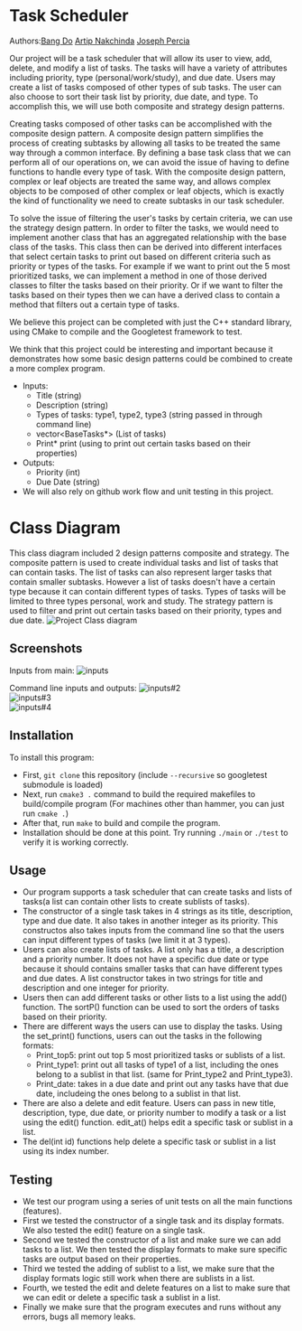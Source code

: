 # Task Scheduler

 Authors:[Bang Do](https://github.com/FireFly0000) [Artip Nakchinda](https://github.com/TheMarkVI) [Joseph Percia](https://github.com/joeypercia)
 
 Our project will be a task scheduler that will allow its user to view, add, delete, and modify a list of tasks. The tasks will have a variety of attributes including priority, type (personal/work/study), and due date. Users may create a list of tasks composed of other types of sub tasks. The user can also choose to sort their task list by priority, due date, and type. To accomplish this, we will use both composite and strategy design patterns.
 
 Creating tasks composed of other tasks can be accomplished with the composite design pattern. A composite design pattern simplifies the process of creating subtasks by allowing all tasks to be treated the same way through a common interface. By defining a base task class that we can perform all of our operations on, we can avoid the issue of having to define functions to handle every type of task. With the composite design pattern, complex or leaf objects are treated the same way, and allows complex objects to be composed of other complex or leaf objects, which is exactly the kind of functionality we need to create subtasks in our task scheduler.
 
  To solve the issue of filtering the user's tasks by certain criteria, we can use the strategy design pattern. In order to filter the tasks, we would need to implement another class that has an aggregated relationship with the base class of the tasks. This class then can be derived into different interfaces that select certain tasks to print out based on different criteria such as priority or types of the tasks. For example if we want to print out the 5 most prioritized tasks, we can implement a method in one of those derived classes to filter the tasks based on their priority. Or if we want to filter the tasks based on their types then we can have a derived class to contain a method that filters out a certain type of tasks.   
  
  We believe this project can be completed with just the C++ standard library, using CMake to compile and the Googletest framework to test.
  
  We think that this project could be interesting and important because it demonstrates how some basic design patterns could be combined to create a more complex program.
  
 - Inputs:
   * Title (string)
   * Description (string)
   * Types of tasks: type1, type2, type3 (string passed in through command line)
   * vector<BaseTasks*> (List of tasks)
   * Print* print (using to print out certain tasks based on their properties)
 - Outputs:
   * Priority (int)
   * Due Date (string) 
 - We will also rely on github work flow and unit testing in this project.
  
# Class Diagram
This class diagram included 2 design patterns composite and strategy. The composite pattern is used to create individual tasks and list of tasks that can contain tasks. The list of tasks can also represent larger tasks that contain smaller subtasks. However a list of tasks doesn't have a certain type because it can contain different types of tasks. Types of tasks will be limited to three types personal, work and study. The strategy pattern is used to filter and print out certain tasks based on their priority, types and due date. 
![Project Class diagram](https://user-images.githubusercontent.com/81598667/222568433-819e31c5-6a47-4794-bdb3-d326d226e356.png)

 ## Screenshots
 Inputs from main:
 ![inputs](https://user-images.githubusercontent.com/81598667/222568461-940671d4-3108-4d87-be66-3eb47030c5cc.png) <br>

 Command line inputs and outputs:
 ![inputs#2](https://user-images.githubusercontent.com/81598667/222568506-4f380930-265b-4d26-8ed6-f8a4387088da.png) <br>
 ![inputs#3](https://user-images.githubusercontent.com/81598667/222568534-56db6207-bbab-4d25-8b20-7d1c6d82625e.png) <br>
 ![inputs#4](https://user-images.githubusercontent.com/81598667/222568579-2b06e973-3797-4da4-99f4-0395ac019cc7.png) <br>

 
 ## Installation
 To install this program:
 - First, `git clone` this repository (include `--recursive` so googletest submodule is loaded)
 - Next, run `cmake3 .` command to build the required makefiles to build/compile program (For machines other than hammer, you can just run `cmake .`) 
 - After that, run `make` to build and compile the program.
 - Installation should be done at this point. Try running `./main` or `./test` to verify it is working correctly.
 
 ## Usage
 - Our program supports a task scheduler that can create tasks and lists of tasks(a list can contain other lists to create sublists of tasks).
 - The constructor of a single task takes in 4 strings as its title, description, type and due date. It also takes in another integer as its priority. This constructos also takes inputs from the command line so that the users can input different types of tasks (we limit it at 3 types).
 - Users can also create lists of tasks. A list only has a title, a description and a priority number. It does not have a specific due date or type because it should contains smaller tasks that can have different types and due dates. A list constructor takes in two strings for title and description and one integer for priority.
 - Users then can add different tasks or other lists to a list using the add() function. The sortP() function can be used to sort the orders of tasks based on their priority.
 - There are different ways the users can use to display the tasks. Using the set_print() functions, users can out the tasks in the following formats:
   * Print_top5: print out top 5 most prioritized tasks or sublists of a list. 
   * Print_type1: print out all tasks of type1 of a list, including the ones belong to a sublist in that list. (same for Print_type2 and Print_type3).
   * Print_date: takes in a due date and print out any tasks have that due date, includeing the ones belong to a sublist in that list.
 - There are also a delete and edit feature. Users can pass in new title, description, type, due date, or priority number to modify a task or a list using the edit() function. edit_at() helps edit a specific task or sublist in a list.
 - The del(int id) functions help delete a specific task or sublist in a list using its index number.     
 ## Testing
 - We test our program using a series of unit tests on all the main functions (features).
 - First we tested the constructor of a single task and its display formats. We also tested the edit() feature on a single task.
 - Second we tested the constructor of a list and make sure we can add tasks to a list. We then tested the display formats to make sure specific tasks are output based on their properties. 
 - Third we tested the adding of sublist to a list, we make sure that the display formats logic still work when there are sublists in a list.
 - Fourth, we tested the edit and delete features on a list to make sure that we can edit or delete a specific task a sublist in a list.
 - Finally we make sure that the program executes and runs without any errors, bugs all memory leaks.  
 
